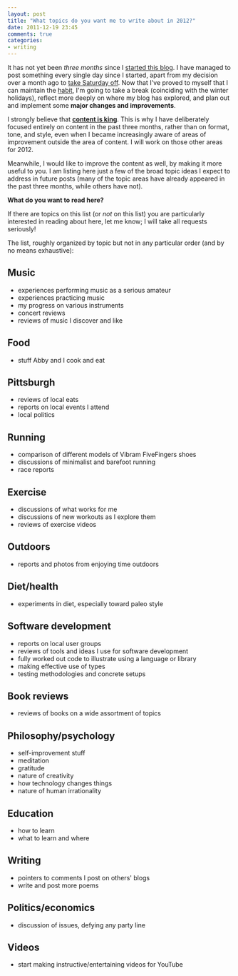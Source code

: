 ```yaml
---
layout: post
title: "What topics do you want me to write about in 2012?"
date: 2011-12-19 23:45
comments: true
categories:
- writing
---
```

It has not yet been *three months* since I [started this blog](/blog/2011/09/22/starting-a-new-web-site/). I have managed to post something every single day since I started, apart from my decision over a month ago to [take Saturday off](/blog/2011/11/12/starting-a-mini-digital-sabbath/). Now that I've proved to myself that I can maintain the [habit](/blog/2011/09/26/i-dont-feel-like-practicing-but-im-gonna-do-it-anyway/), I'm going to take a break (coinciding with the winter holidays), reflect more deeply on where my blog has explored, and plan out and implement some **major changes and improvements**.

I strongly believe that **[content is king](http://en.wikipedia.org/wiki/Web_content#Content_is_king)**. This is why I have deliberately focused entirely on content in the past three months, rather than on format, tone, and style, even when I became increasingly aware of areas of improvement outside the area of content. I will work on those other areas for 2012.

Meanwhile, I would like to improve the content as well, by making it more useful to you. I am listing here just a few of the broad topic ideas I expect to address in future posts (many of the topic areas have already appeared in the past three months, while others have not).

**What do you want to read here?**

If there are topics on this list (or *not* on this list) you are particularly interested in reading about here, let me know; I will take all requests seriously!

The list, roughly organized by topic but not in any particular order (and by no means exhaustive):

<!--more-->

## Music

- experiences performing music as a serious amateur
- experiences practicing music
- my progress on various instruments
- concert reviews
- reviews of music I discover and like

## Food

- stuff Abby and I cook and eat

## Pittsburgh

- reviews of local eats
- reports on local events I attend
- local politics

## Running

- comparison of different models of Vibram FiveFingers shoes
- discussions of minimalist and barefoot running
- race reports

## Exercise

- discussions of what works for me
- discussions of new workouts as I explore them
- reviews of exercise videos

## Outdoors

- reports and photos from enjoying time outdoors

## Diet/health

- experiments in diet, especially toward paleo style

## Software development

- reports on local user groups
- reviews of tools and ideas I use for software development
- fully worked out code to illustrate using a language or library
- making effective use of types
- testing methodologies and concrete setups

## Book reviews

- reviews of books on a wide assortment of topics

## Philosophy/psychology

- self-improvement stuff
- meditation
- gratitude
- nature of creativity
- how technology changes things
- nature of human irrationality

## Education

- how to learn
- what to learn and where

## Writing

- pointers to comments I post on others' blogs
- write and post more poems

## Politics/economics

- discussion of issues, defying any party line

## Videos

- start making instructive/entertaining videos for YouTube
